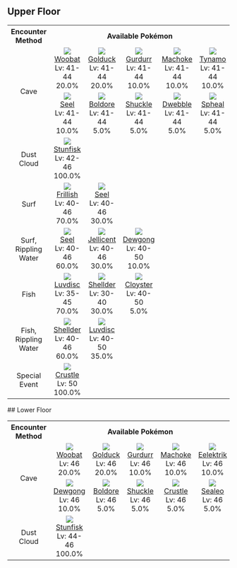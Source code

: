 ## Upper Floor

<table><tr><th colspan="1">Encounter Method</th><th colspan="5" style = "text-align: center;">Available Pokémon</th></tr>
<tr><td rowspan="2" style="vertical-align: middle; word-wrap: break-word; text-align: center;">Cave</td><td style="text-align: center; vertical-align: bottom;"> <img src="https://smilingzero.github.io/BlazeBlack2ReduxWiki/img/animated/527.gif"> <br> <a href="https://smilingzero.github.io/BlazeBlack2ReduxWiki/pokemons/527">Woobat</a> <br> Lv: 41-44 <br> 20.0% </td><td style="text-align: center; vertical-align: bottom;"> <img src="https://smilingzero.github.io/BlazeBlack2ReduxWiki/img/animated/55.gif"> <br> <a href="https://smilingzero.github.io/BlazeBlack2ReduxWiki/pokemons/055">Golduck</a> <br> Lv: 41-44 <br> 20.0% </td><td style="text-align: center; vertical-align: bottom;"> <img src="https://smilingzero.github.io/BlazeBlack2ReduxWiki/img/animated/533.gif"> <br> <a href="https://smilingzero.github.io/BlazeBlack2ReduxWiki/pokemons/533">Gurdurr</a> <br> Lv: 41-44 <br> 10.0% </td><td style="text-align: center; vertical-align: bottom;"> <img src="https://smilingzero.github.io/BlazeBlack2ReduxWiki/img/animated/67.gif"> <br> <a href="https://smilingzero.github.io/BlazeBlack2ReduxWiki/pokemons/067">Machoke</a> <br> Lv: 41-44 <br> 10.0% </td><td style="text-align: center; vertical-align: bottom;"> <img src="https://smilingzero.github.io/BlazeBlack2ReduxWiki/img/animated/602.gif"> <br> <a href="https://smilingzero.github.io/BlazeBlack2ReduxWiki/pokemons/602">Tynamo</a> <br> Lv: 41-44 <br> 10.0% </td></tr>
<tr><td style="text-align: center; vertical-align: bottom;"> <img src="https://smilingzero.github.io/BlazeBlack2ReduxWiki/img/animated/86.gif"> <br> <a href="https://smilingzero.github.io/BlazeBlack2ReduxWiki/pokemons/086">Seel</a> <br> Lv: 41-44 <br> 10.0% </td><td style="text-align: center; vertical-align: bottom;"> <img src="https://smilingzero.github.io/BlazeBlack2ReduxWiki/img/animated/525.gif"> <br> <a href="https://smilingzero.github.io/BlazeBlack2ReduxWiki/pokemons/525">Boldore</a> <br> Lv: 41-44 <br> 5.0% </td><td style="text-align: center; vertical-align: bottom;"> <img src="https://smilingzero.github.io/BlazeBlack2ReduxWiki/img/animated/213.gif"> <br> <a href="https://smilingzero.github.io/BlazeBlack2ReduxWiki/pokemons/213">Shuckle</a> <br> Lv: 41-44 <br> 5.0% </td><td style="text-align: center; vertical-align: bottom;"> <img src="https://smilingzero.github.io/BlazeBlack2ReduxWiki/img/animated/557.gif"> <br> <a href="https://smilingzero.github.io/BlazeBlack2ReduxWiki/pokemons/557">Dwebble</a> <br> Lv: 41-44 <br> 5.0% </td><td style="text-align: center; vertical-align: bottom;"> <img src="https://smilingzero.github.io/BlazeBlack2ReduxWiki/img/animated/363.gif"> <br> <a href="https://smilingzero.github.io/BlazeBlack2ReduxWiki/pokemons/363">Spheal</a> <br> Lv: 41-44 <br> 5.0% </td></tr>
<tr><td rowspan="1" style="vertical-align: middle; word-wrap: break-word; text-align: center;">Dust Cloud</td><td style="text-align: center; vertical-align: bottom;"> <img src="https://smilingzero.github.io/BlazeBlack2ReduxWiki/img/animated/618.gif"> <br> <a href="https://smilingzero.github.io/BlazeBlack2ReduxWiki/pokemons/618">Stunfisk</a> <br> Lv: 42-46 <br> 100.0% </td><td></td><td></td><td></td><td></td></tr>
<tr><td rowspan="1" style="vertical-align: middle; word-wrap: break-word; text-align: center;">Surf</td><td style="text-align: center; vertical-align: bottom;"> <img src="https://smilingzero.github.io/BlazeBlack2ReduxWiki/img/animated/592.gif"> <br> <a href="https://smilingzero.github.io/BlazeBlack2ReduxWiki/pokemons/592">Frillish</a> <br> Lv: 40-46 <br> 70.0% </td><td style="text-align: center; vertical-align: bottom;"> <img src="https://smilingzero.github.io/BlazeBlack2ReduxWiki/img/animated/86.gif"> <br> <a href="https://smilingzero.github.io/BlazeBlack2ReduxWiki/pokemons/086">Seel</a> <br> Lv: 40-46 <br> 30.0% </td><td></td><td></td><td></td></tr>
<tr><td rowspan="1" style="vertical-align: middle; word-wrap: break-word; text-align: center;">Surf, Rippling Water</td><td style="text-align: center; vertical-align: bottom;"> <img src="https://smilingzero.github.io/BlazeBlack2ReduxWiki/img/animated/86.gif"> <br> <a href="https://smilingzero.github.io/BlazeBlack2ReduxWiki/pokemons/086">Seel</a> <br> Lv: 40-46 <br> 60.0% </td><td style="text-align: center; vertical-align: bottom;"> <img src="https://smilingzero.github.io/BlazeBlack2ReduxWiki/img/animated/593.gif"> <br> <a href="https://smilingzero.github.io/BlazeBlack2ReduxWiki/pokemons/593">Jellicent</a> <br> Lv: 40-46 <br> 30.0% </td><td style="text-align: center; vertical-align: bottom;"> <img src="https://smilingzero.github.io/BlazeBlack2ReduxWiki/img/animated/87.gif"> <br> <a href="https://smilingzero.github.io/BlazeBlack2ReduxWiki/pokemons/087">Dewgong</a> <br> Lv: 40-50 <br> 10.0% </td><td></td><td></td></tr>
<tr><td rowspan="1" style="vertical-align: middle; word-wrap: break-word; text-align: center;">Fish</td><td style="text-align: center; vertical-align: bottom;"> <img src="https://smilingzero.github.io/BlazeBlack2ReduxWiki/img/animated/370.gif"> <br> <a href="https://smilingzero.github.io/BlazeBlack2ReduxWiki/pokemons/370">Luvdisc</a> <br> Lv: 35-45 <br> 70.0% </td><td style="text-align: center; vertical-align: bottom;"> <img src="https://smilingzero.github.io/BlazeBlack2ReduxWiki/img/animated/90.gif"> <br> <a href="https://smilingzero.github.io/BlazeBlack2ReduxWiki/pokemons/090">Shellder</a> <br> Lv: 30-40 <br> 30.0% </td><td style="text-align: center; vertical-align: bottom;"> <img src="https://smilingzero.github.io/BlazeBlack2ReduxWiki/img/animated/91.gif"> <br> <a href="https://smilingzero.github.io/BlazeBlack2ReduxWiki/pokemons/091">Cloyster</a> <br> Lv: 40-50 <br> 5.0% </td><td></td><td></td></tr>
<tr><td rowspan="1" style="vertical-align: middle; word-wrap: break-word; text-align: center;">Fish, Rippling Water</td><td style="text-align: center; vertical-align: bottom;"> <img src="https://smilingzero.github.io/BlazeBlack2ReduxWiki/img/animated/90.gif"> <br> <a href="https://smilingzero.github.io/BlazeBlack2ReduxWiki/pokemons/090">Shellder</a> <br> Lv: 40-46 <br> 60.0% </td><td style="text-align: center; vertical-align: bottom;"> <img src="https://smilingzero.github.io/BlazeBlack2ReduxWiki/img/animated/370.gif"> <br> <a href="https://smilingzero.github.io/BlazeBlack2ReduxWiki/pokemons/370">Luvdisc</a> <br> Lv: 40-50 <br> 35.0% </td><td></td><td></td><td></td></tr>
<tr><td rowspan="1" style="vertical-align: middle; word-wrap: break-word; text-align: center;">Special Event</td><td style="text-align: center; vertical-align: bottom;"> <img src="https://smilingzero.github.io/BlazeBlack2ReduxWiki/img/animated/558.gif"> <br> <a href="https://smilingzero.github.io/BlazeBlack2ReduxWiki/pokemons/558">Crustle</a> <br> Lv: 50 <br> 100.0% </td><td></td><td></td><td></td><td></td></tr></table>
## Lower Floor

<table><tr><th colspan="1">Encounter Method</th><th colspan="5" style = "text-align: center;">Available Pokémon</th></tr>
<tr><td rowspan="2" style="vertical-align: middle; word-wrap: break-word; text-align: center;">Cave</td><td style="text-align: center; vertical-align: bottom;"> <img src="https://smilingzero.github.io/BlazeBlack2ReduxWiki/img/animated/527.gif"> <br> <a href="https://smilingzero.github.io/BlazeBlack2ReduxWiki/pokemons/527">Woobat</a> <br> Lv: 46 <br> 20.0% </td><td style="text-align: center; vertical-align: bottom;"> <img src="https://smilingzero.github.io/BlazeBlack2ReduxWiki/img/animated/55.gif"> <br> <a href="https://smilingzero.github.io/BlazeBlack2ReduxWiki/pokemons/055">Golduck</a> <br> Lv: 46 <br> 20.0% </td><td style="text-align: center; vertical-align: bottom;"> <img src="https://smilingzero.github.io/BlazeBlack2ReduxWiki/img/animated/533.gif"> <br> <a href="https://smilingzero.github.io/BlazeBlack2ReduxWiki/pokemons/533">Gurdurr</a> <br> Lv: 46 <br> 10.0% </td><td style="text-align: center; vertical-align: bottom;"> <img src="https://smilingzero.github.io/BlazeBlack2ReduxWiki/img/animated/67.gif"> <br> <a href="https://smilingzero.github.io/BlazeBlack2ReduxWiki/pokemons/067">Machoke</a> <br> Lv: 46 <br> 10.0% </td><td style="text-align: center; vertical-align: bottom;"> <img src="https://smilingzero.github.io/BlazeBlack2ReduxWiki/img/animated/603.gif"> <br> <a href="https://smilingzero.github.io/BlazeBlack2ReduxWiki/pokemons/603">Eelektrik</a> <br> Lv: 46 <br> 10.0% </td></tr>
<tr><td style="text-align: center; vertical-align: bottom;"> <img src="https://smilingzero.github.io/BlazeBlack2ReduxWiki/img/animated/87.gif"> <br> <a href="https://smilingzero.github.io/BlazeBlack2ReduxWiki/pokemons/087">Dewgong</a> <br> Lv: 46 <br> 10.0% </td><td style="text-align: center; vertical-align: bottom;"> <img src="https://smilingzero.github.io/BlazeBlack2ReduxWiki/img/animated/525.gif"> <br> <a href="https://smilingzero.github.io/BlazeBlack2ReduxWiki/pokemons/525">Boldore</a> <br> Lv: 46 <br> 5.0% </td><td style="text-align: center; vertical-align: bottom;"> <img src="https://smilingzero.github.io/BlazeBlack2ReduxWiki/img/animated/213.gif"> <br> <a href="https://smilingzero.github.io/BlazeBlack2ReduxWiki/pokemons/213">Shuckle</a> <br> Lv: 46 <br> 5.0% </td><td style="text-align: center; vertical-align: bottom;"> <img src="https://smilingzero.github.io/BlazeBlack2ReduxWiki/img/animated/558.gif"> <br> <a href="https://smilingzero.github.io/BlazeBlack2ReduxWiki/pokemons/558">Crustle</a> <br> Lv: 46 <br> 5.0% </td><td style="text-align: center; vertical-align: bottom;"> <img src="https://smilingzero.github.io/BlazeBlack2ReduxWiki/img/animated/364.gif"> <br> <a href="https://smilingzero.github.io/BlazeBlack2ReduxWiki/pokemons/364">Sealeo</a> <br> Lv: 46 <br> 5.0% </td></tr>
<tr><td rowspan="1" style="vertical-align: middle; word-wrap: break-word; text-align: center;">Dust Cloud</td><td style="text-align: center; vertical-align: bottom;"> <img src="https://smilingzero.github.io/BlazeBlack2ReduxWiki/img/animated/618.gif"> <br> <a href="https://smilingzero.github.io/BlazeBlack2ReduxWiki/pokemons/618">Stunfisk</a> <br> Lv: 44-46 <br> 100.0% </td><td></td><td></td><td></td><td></td></tr></table>
